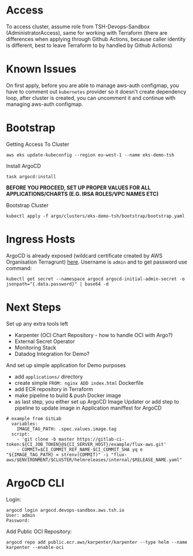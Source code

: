 # Access

To access cluster, assume role from TSH-Devops-Sandbox (AdministratorAccess), same for working with Terraform (there are differences when applying through Github Actions, because caller identity is different, best to leave Terraform to by handled by Github Actions)

# Known Issues

On first apply, before you are able to manage aws-auth configmap, you have to comment out `kubernetes` provider so it doesn't create dependency loop, after cluster is created, you can uncomment it and continue with managing aws-auth configmap.

# Bootstrap

Getting Access To Cluster
```
aws eks update-kubeconfig --region eu-west-1 --name eks-demo-tsh
```
Install ArgoCD
```
task argocd:install
```

**BEFORE YOU PROCEED, SET UP PROPER VALUES FOR ALL APPLICATIONS/CHARTS (E.G. IRSA ROLES/VPC NAMES ETC)**

Bootstrap Cluster
```
kubectl apply -f argo/clusters/eks-demo-tsh/bootstrap/bootstrap.yaml
```

# Ingress Hosts

ArgoCD is already exposed (wildcard certificate created by AWS Organisation Terragrunt) [here](https://argocd.devops-sandbox.aws.tsh.io/). Username is `admin` and to get password use command:
```
kubectl get secret --namespace argocd argocd-initial-admin-secret -o jsonpath="{.data.password}" | base64 -d
```

# Next Steps

Set up any extra tools left

- Karpenter (OCI Chart Repository - how to handle OCI with Argo?)
- External Secret Operator
- Monitoring Stack
- Datadog Integration for Demo? 

And set up simple application for Demo purposes

- add `applications/` directory
- create simple `FROM: nginx ADD index.html` Dockerfile
- add ECR repository in Terraform
- make pipeline to build & push Docker image
- as last step, you either set up ArgoCD Image Updater or add step to pipeline to update image in Application maniffest for ArgoCD
```
# example from GitLab
  variables:
    IMAGE_TAG_PATH: .spec.values.image.tag
  script:
    - 'git clone -b master https://gitlab-ci-token:${CI_JOB_TOKEN}@${CI_SERVER_HOST}/example/flux-aws.git'
    - COMMIT=$CI_COMMIT_REF_NAME-$CI_COMMIT_SHA yq e "${IMAGE_TAG_PATH} = strenv(COMMIT)" -i "flux-aws/$ENVIRONMENT/$CLUSTER/helmreleases/internal/$RELEASE_NAME.yaml"
```

# ArgoCD CLI

Login:
```
argocd login argocd.devops-sandbox.aws.tsh.io
User: admin
Password:
```

Add Public OCI Repository:
```
argocd repo add public.ecr.aws/karpenter/karpenter --type helm --name karpenter --enable-oci
```

